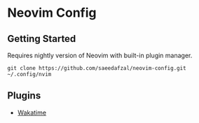 # Neovim Config

## Getting Started
Requires nightly version of Neovim with built-in plugin manager.

`git clone https://github.com/saeedafzal/neovim-config.git ~/.config/nvim`

## Plugins
* [Wakatime](https://github.com/wakatime/vim-wakatime)
